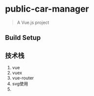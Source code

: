 # public-car-manager

> A Vue.js project

## Build Setup

## 技术栈
1.  vue
2.  vuex
3.  vue-router
4.  svg使用
5.  

